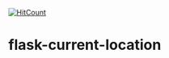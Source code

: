 [![HitCount](http://hits.dwyl.io/teamtact/https://github.com/teamtact/flask-current-location.svg)](http://hits.dwyl.io/teamtact/https://github.com/teamtact/flask-current-location)

# flask-current-location
